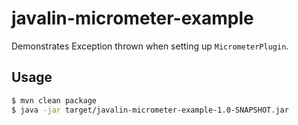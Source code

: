 # javalin-micrometer-example

Demonstrates Exception thrown when setting up `MicrometerPlugin`.

## Usage

```sh
$ mvn clean package
$ java -jar target/javalin-micrometer-example-1.0-SNAPSHOT.jar
``` 
